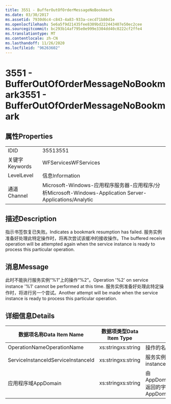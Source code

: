 ```yaml
---
title: 3551 - BufferOutOfOrderMessageNoBookmark
ms.date: 03/30/2017
ms.assetid: 7930d6c4-c843-4a83-933a-cecd71b80d1e
ms.openlocfilehash: 5e6a5f9d21435fee8309bd222443407e50ec2cee
ms.sourcegitcommit: bc293b14af795e0e999e3304dd40c0222cf2ffe4
ms.translationtype: MT
ms.contentlocale: zh-CN
ms.lasthandoff: 11/26/2020
ms.locfileid: "96263602"
---
```

# <a name="3551---bufferoutofordermessagenobookmark"></a><span data-ttu-id="e7156-102">3551 - BufferOutOfOrderMessageNoBookmark</span><span class="sxs-lookup"><span data-stu-id="e7156-102">3551 - BufferOutOfOrderMessageNoBookmark</span></span>

## <a name="properties"></a><span data-ttu-id="e7156-103">属性</span><span class="sxs-lookup"><span data-stu-id="e7156-103">Properties</span></span>  
  
|||  
|-|-|  
|<span data-ttu-id="e7156-104">ID</span><span class="sxs-lookup"><span data-stu-id="e7156-104">ID</span></span>|<span data-ttu-id="e7156-105">3551</span><span class="sxs-lookup"><span data-stu-id="e7156-105">3551</span></span>|  
|<span data-ttu-id="e7156-106">关键字</span><span class="sxs-lookup"><span data-stu-id="e7156-106">Keywords</span></span>|<span data-ttu-id="e7156-107">WFServices</span><span class="sxs-lookup"><span data-stu-id="e7156-107">WFServices</span></span>|  
|<span data-ttu-id="e7156-108">Level</span><span class="sxs-lookup"><span data-stu-id="e7156-108">Level</span></span>|<span data-ttu-id="e7156-109">信息</span><span class="sxs-lookup"><span data-stu-id="e7156-109">Information</span></span>|  
|<span data-ttu-id="e7156-110">通道</span><span class="sxs-lookup"><span data-stu-id="e7156-110">Channel</span></span>|<span data-ttu-id="e7156-111">Microsoft-Windows-应用程序服务器-应用程序/分析</span><span class="sxs-lookup"><span data-stu-id="e7156-111">Microsoft-Windows-Application Server-Applications/Analytic</span></span>|  
  
## <a name="description"></a><span data-ttu-id="e7156-112">描述</span><span class="sxs-lookup"><span data-stu-id="e7156-112">Description</span></span>  

 <span data-ttu-id="e7156-113">指示书签恢复已失败。</span><span class="sxs-lookup"><span data-stu-id="e7156-113">Indicates a bookmark resumption has failed.</span></span> <span data-ttu-id="e7156-114">服务实例准备好处理此特定操作时，将再次尝试该缓冲的接收操作。</span><span class="sxs-lookup"><span data-stu-id="e7156-114">The buffered receive operation will be attempted again when the service instance is ready to process this particular operation.</span></span>  
  
## <a name="message"></a><span data-ttu-id="e7156-115">消息</span><span class="sxs-lookup"><span data-stu-id="e7156-115">Message</span></span>  

 <span data-ttu-id="e7156-116">此时不能执行服务实例“%1”上的操作“%2”。</span><span class="sxs-lookup"><span data-stu-id="e7156-116">Operation '%2' on service instance '%1' cannot be performed at this time.</span></span> <span data-ttu-id="e7156-117">服务实例准备好处理此特定操作时，将进行另一个尝试。</span><span class="sxs-lookup"><span data-stu-id="e7156-117">Another attempt will be made when the service instance is ready to process this particular operation.</span></span>  
  
## <a name="details"></a><span data-ttu-id="e7156-118">详细信息</span><span class="sxs-lookup"><span data-stu-id="e7156-118">Details</span></span>  
  
|<span data-ttu-id="e7156-119">数据项名称</span><span class="sxs-lookup"><span data-stu-id="e7156-119">Data Item Name</span></span>|<span data-ttu-id="e7156-120">数据项类型</span><span class="sxs-lookup"><span data-stu-id="e7156-120">Data Item Type</span></span>|<span data-ttu-id="e7156-121">描述</span><span class="sxs-lookup"><span data-stu-id="e7156-121">Description</span></span>|  
|--------------------|--------------------|-----------------|  
|<span data-ttu-id="e7156-122">OperationName</span><span class="sxs-lookup"><span data-stu-id="e7156-122">OperationName</span></span>|<span data-ttu-id="e7156-123">xs:string</span><span class="sxs-lookup"><span data-stu-id="e7156-123">xs:string</span></span>|<span data-ttu-id="e7156-124">操作的名称。</span><span class="sxs-lookup"><span data-stu-id="e7156-124">The name of the operation.</span></span>|  
|<span data-ttu-id="e7156-125">ServiceInstanceId</span><span class="sxs-lookup"><span data-stu-id="e7156-125">ServiceInstanceId</span></span>|<span data-ttu-id="e7156-126">xs:string</span><span class="sxs-lookup"><span data-stu-id="e7156-126">xs:string</span></span>|<span data-ttu-id="e7156-127">服务实例的 ID。</span><span class="sxs-lookup"><span data-stu-id="e7156-127">The id of the service instance.</span></span>|  
|<span data-ttu-id="e7156-128">应用程序域</span><span class="sxs-lookup"><span data-stu-id="e7156-128">AppDomain</span></span>|<span data-ttu-id="e7156-129">xs:string</span><span class="sxs-lookup"><span data-stu-id="e7156-129">xs:string</span></span>|<span data-ttu-id="e7156-130">由 AppDomain.CurrentDomain.FriendlyName 返回的字符串。</span><span class="sxs-lookup"><span data-stu-id="e7156-130">The string returned by AppDomain.CurrentDomain.FriendlyName.</span></span>|
